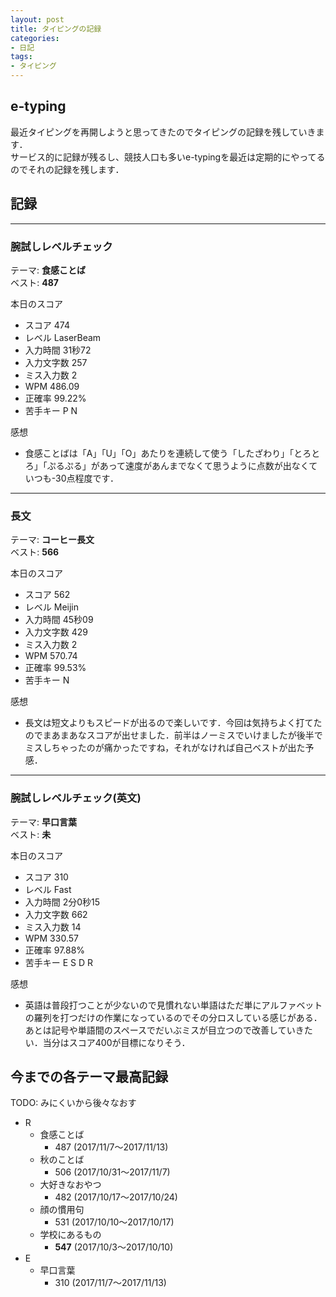 ```yaml
---
layout: post
title: タイピングの記録
categories:
- 日記
tags:
- タイピング
---
```


## e-typing
最近タイピングを再開しようと思ってきたのでタイピングの記録を残していきます．  
サービス的に記録が残るし、競技人口も多いe-typingを最近は定期的にやってるのでそれの記録を残します．

## 記録
---
### 腕試しレベルチェック
テーマ: **食感ことば**  
ベスト: **487**

本日のスコア
- スコア 474
- レベル LaserBeam
- 入力時間 31秒72
- 入力文字数 257
- ミス入力数 2
- WPM 486.09
- 正確率 99.22%
- 苦手キー P N

感想
- 食感ことばは「A」「U」「O」あたりを連続して使う「したざわり」「とろとろ」「ぷるぷる」があって速度があんまでなくて思うように点数が出なくていつも-30点程度です．

---
### 長文
テーマ: **コーヒー長文**  
ベスト: **566**

本日のスコア
- スコア 562
- レベル Meijin
- 入力時間 45秒09
- 入力文字数 429
- ミス入力数 2
- WPM 570.74
- 正確率 99.53%
- 苦手キー N

感想
- 長文は短文よりもスピードが出るので楽しいです．今回は気持ちよく打てたのでまあまあなスコアが出せました．前半はノーミスでいけましたが後半でミスしちゃったのが痛かったですね，それがなければ自己ベストが出た予感．

---
### 腕試しレベルチェック(英文)
テーマ: **早口言葉**  
ベスト: **未**

本日のスコア

- スコア 310
- レベル Fast
- 入力時間 2分0秒15
- 入力文字数 662
- ミス入力数 14
- WPM 330.57
- 正確率 97.88%
- 苦手キー E S D R  

感想
- 英語は普段打つことが少ないので見慣れない単語はただ単にアルファベットの羅列を打つだけの作業になっているのでその分ロスしている感じがある．あとは記号や単語間のスペースでだいぶミスが目立つので改善していきたい．当分はスコア400が目標になりそう．

## 今までの各テーマ最高記録
TODO: みにくいから後々なおす

- R
  - 食感ことば
    - 487 (2017/11/7～2017/11/13)
  - 秋のことば
    - 506 (2017/10/31～2017/11/7)
  - 大好きなおやつ
    - 482 (2017/10/17～2017/10/24)
  - 顔の慣用句
    - 531 (2017/10/10～2017/10/17)
  - 学校にあるもの
    - **547** (2017/10/3～2017/10/10)
- E
  - 早口言葉
    - 310 (2017/11/7～2017/11/13)

